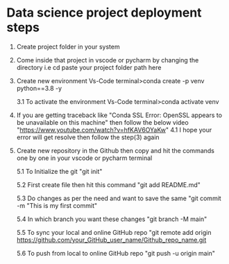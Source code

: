 # Data science project deployment steps
1. Create project folder in your system

2. Come inside that project in vscode or pycharm by changing the directory i.e cd paste your project folder path here

3. Create new environment
   Vs-Code terminal>conda create -p venv python==3.8 -y
   
     3.1 To activate the environment
   Vs-Code terminal>conda activate venv

4. If you are getting traceback like "Conda SSL Error: OpenSSL appears to be unavailable on this machine" then follow the below video
   "https://www.youtube.com/watch?v=hfKAV6OYaKw"
     4.1 I hope your error will get resolve then follow the step(3) again

5. Create new repository in the Github then copy and hit the commands one by one in your vscode or pycharm terminal

     5.1 To Initialize the git "git init"
 
     5.2 First create file then hit this command "git add README.md"
 
     5.3 Do changes as per the need and want to save the same "git commit -m "This is my first commit"
 
     5.4 In which branch you want these changes "git branch -M main"
 
     5.5 To sync your local and online GitHub repo "git remote add origin https://github.com/your_GitHub_user_name/Github_repo_name.git
 
     5.6 To push from local to online GitHub repo "git push -u origin main"
